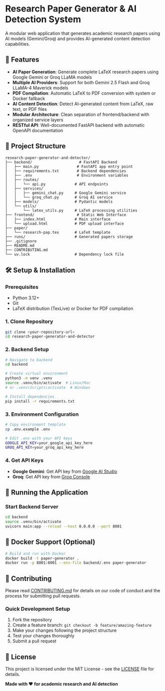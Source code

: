 # Research Paper Generator & AI Detection System

A modular web application that generates academic research papers using AI models (Gemini/Groq) and provides AI-generated content detection capabilities.

## 🚀 Features

- **AI Paper Generation**: Generate complete LaTeX research papers using Google Gemini or Groq LLaMA models
- **Multiple AI Providers**: Support for both Gemini 2.5 Flash and Groq LLaMA-4 Maverick models  
- **PDF Compilation**: Automatic LaTeX to PDF conversion with system or Docker fallback
- **AI Content Detection**: Detect AI-generated content from LaTeX, raw text, or PDF files
- **Modular Architecture**: Clean separation of frontend/backend with organized service layers
- **RESTful API**: Well-documented FastAPI backend with automatic OpenAPI documentation

## 📁 Project Structure

```
research-paper-generator-and-detector/
├── backend/                     # FastAPI Backend
│   ├── main.py                 # FastAPI app entry point
│   ├── requirements.txt        # Backend dependencies
│   ├── .env                    # Environment variables
│   ├── routes/
│   │   └── api.py             # API endpoints
│   ├── services/
│   │   ├── gemini_chat.py     # Google Gemini service
│   │   └── groq_chat.py       # Groq AI service
│   ├── models/                # Pydantic models
│   └── utils/
│       └── latex_utils.py     # LaTeX processing utilities
├── frontend/                   # Static Web Interface
│   ├── index.html             # Main interface
│   └── upload.html            # PDF upload interface
├── paper/
│   └── research-pap.tex       # LaTeX template
├── runs/                      # Generated papers storage
├── .gitignore
├── README.md
├── CONTRIBUTING.md
└── uv.lock                    # Dependency lock file
```

## 🛠️ Setup & Installation

### Prerequisites
- Python 3.12+
- Git
- LaTeX distribution (TexLive) or Docker for PDF compilation

### 1. Clone Repository
```bash
git clone <your-repository-url>
cd research-paper-generator-and-detector
```

### 2. Backend Setup
```bash
# Navigate to backend
cd backend

# Create virtual environment
python3 -m venv .venv
source .venv/bin/activate  # Linux/Mac
# or .venv\Scripts\activate  # Windows

# Install dependencies
pip install -r requirements.txt
```

### 3. Environment Configuration
```bash
# Copy environment template
cp .env.example .env

# Edit .env with your API keys
GOOGLE_API_KEY=your_google_api_key_here
GROQ_API_KEY=your_groq_api_key_here
```

### 4. Get API Keys
- **Google Gemini**: Get API key from [Google AI Studio](https://aistudio.google.com/)
- **Groq**: Get API key from [Groq Console](https://console.groq.com/)

## 🚀 Running the Application

### Start Backend Server
```bash
cd backend
source .venv/bin/activate
uvicorn main:app --reload --host 0.0.0.0 --port 8001
```

## 🐳 Docker Support (Optional)

```bash
# Build and run with Docker
docker build -t paper-generator .
docker run -p 8001:8001 --env-file backend/.env paper-generator
```

## 🤝 Contributing

Please read [CONTRIBUTING.md](CONTRIBUTING.md) for details on our code of conduct and the process for submitting pull requests.

### Quick Development Setup
1. Fork the repository
2. Create a feature branch: `git checkout -b feature/amazing-feature`
3. Make your changes following the project structure
4. Test your changes thoroughly
5. Submit a pull request

## 📄 License

This project is licensed under the MIT License - see the [LICENSE](LICENSE) file for details.


**Made with ❤️ for academic research and AI detection**